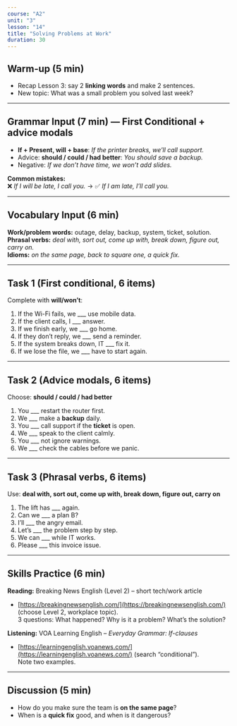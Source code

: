 ```yaml
---
course: "A2"
unit: "3"
lesson: "14"
title: "Solving Problems at Work"
duration: 30
---
```


## Warm-up (5 min)
- Recap Lesson 3: say 2 **linking words** and make 2 sentences.  
- New topic: What was a small problem you solved last week?

---

## Grammar Input (7 min) — **First Conditional + advice modals**
- **If + Present, will + base**: *If the printer breaks, we’ll call support.*  
- Advice: **should / could / had better**: *You should save a backup.*  
- Negative: *If we don’t have time, we won’t add slides.*

**Common mistakes:**  
❌ *If I will be late, I call you.* → ✅ *If I am late, I’ll call you.*

---

## Vocabulary Input (6 min)
**Work/problem words:** outage, delay, backup, system, ticket, solution.  
**Phrasal verbs:** *deal with, sort out, come up with, break down, figure out, carry on.*  
**Idioms:** *on the same page, back to square one, a quick fix.*

---

## Task 1 (First conditional, 6 items)
Complete with **will/won’t**:
1. If the Wi-Fi fails, we ___ use mobile data.  
2. If the client calls, I ___ answer.  
3. If we finish early, we ___ go home.  
4. If they don’t reply, we ___ send a reminder.  
5. If the system breaks down, IT ___ fix it.  
6. If we lose the file, we ___ have to start again.

---

## Task 2 (Advice modals, 6 items)
Choose: **should / could / had better**  
1. You ___ restart the router first.  
2. We ___ make a **backup** daily.  
3. You ___ call support if the **ticket** is open.  
4. We ___ speak to the client calmly.  
5. You ___ not ignore warnings.  
6. We ___ check the cables before we panic.

---

## Task 3 (Phrasal verbs, 6 items)
Use: **deal with, sort out, come up with, break down, figure out, carry on**  
1. The lift has ___ again.  
2. Can we ___ a plan B?  
3. I’ll ___ the angry email.  
4. Let’s ___ the problem step by step.  
5. We can ___ while IT works.  
6. Please ___ this invoice issue.

---

## Skills Practice (6 min)
**Reading:** Breaking News English (Level 2) – short tech/work article  
- [https://breakingnewsenglish.com/](https://breakingnewsenglish.com/) (choose Level 2, workplace topic).  
3 questions: What happened? Why is it a problem? What’s the solution?

**Listening:** VOA Learning English – *Everyday Grammar: If-clauses*  
- [https://learningenglish.voanews.com/](https://learningenglish.voanews.com/) (search “conditional”).  
Note two examples.

---

## Discussion (5 min)
- How do you make sure the team is **on the same page**?  
- When is a **quick fix** good, and when is it dangerous?
